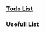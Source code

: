 ### [Todo List](https://github.com/Macstar-hub/booking/blob/main/Todo.md)
### [Usefull List](https://github.com/Macstar-hub/booking/blob/main/Usefull_Links.md)